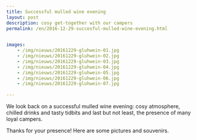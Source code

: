 ```yaml
---
title: Successful mulled wine evening
layout: post
description: cosy get-together with our campers 
permalink: /en/2016-12-29-succesful-mulled-wine-evening.html

    
images: 
    - /img/nieuws/20161229-gluhwein-01.jpg
    - /img/nieuws/20161229-gluhwein-02.jpg
    - /img/nieuws/20161229-gluhwein-03.jpg
    - /img/nieuws/20161229-gluhwein-04.jpg
    - /img/nieuws/20161229-gluhwein-05.jpg
    - /img/nieuws/20161229-gluhwein-06.jpg
    - /img/nieuws/20161229-gluhwein-07.jpg
    
---
```


We look back on a successful mulled wine evening: cosy atmosphere, chilled drinks and tasty tidbits and last but not least, the presence of many loyal campers.

Thanks for your presence! Here are some pictures and souvenirs.


